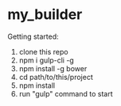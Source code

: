 # my_builder

Getting started:

1. clone this repo
2. npm i gulp-cli -g
3. npm install -g bower
4. cd path/to/this/project
5. npm install
6. run "gulp" command to start